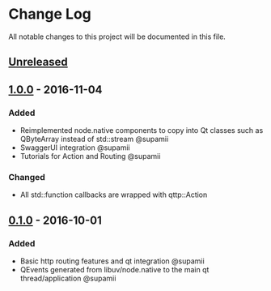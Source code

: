 # Change Log
All notable changes to this project will be documented in this file.

## [Unreleased]
### 

## [1.0.0] - 2016-11-04
### Added
- Reimplemented node.native components to copy into Qt classes such as QByteArray instead of std::stream @supamii
- SwaggerUI integration @supamii
- Tutorials for Action and Routing @supamii

### Changed
- All std::function callbacks are wrapped with qttp::Action

## [0.1.0] - 2016-10-01
### Added
- Basic http routing features and qt integration @supamii
- QEvents generated from libuv/node.native to the main qt thread/application @supamii

[Unreleased]: https://github.com/supamii/QttpServer/compare/QTTPv1.0.0...supamii:master
[1.0.0]: https://github.com/supamii/QttpServer/compare/QTTPv0.1.0...supamii:QTTPv1.0.0
[0.1.0]: https://github.com/supamii/QttpServer/compare/v0.1.0...supamii:QTTPv0.1.0
